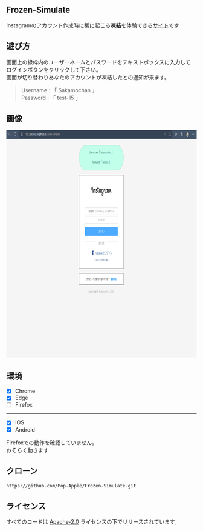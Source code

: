 ## Frozen-Simulate
Instagramのアカウント作成時に稀に起こる**凍結**を体験できる[サイト](https://pop-apple.github.io/Frozen-Simulate/)です  

## 遊び方
画面上の緑枠内のユーザーネームとパスワードをテキストボックスに入力して  
ログインボタンをクリックして下さい。  
画面が切り替わりあなたのアカウントが凍結したとの通知が来ます。  

> Username : 「 Sakamochan 」  
> Password : 「 test-15 」

## 画像
<img src="https://github.com/Pop-Apple/Frozen-Simulate/blob/master/assets/Screenshot.png" width="900px" height="600px" alt="Demo">

## 環境

- [x] Chrome
- [x] Edge
- [ ] Firefox

---

- [x] iOS
- [x] Android

Firefoxでの動作を確認していません。  
おそらく動きます

## クローン
```
https://github.com/Pop-Apple/Frozen-Simulate.git
```

## ライセンス
すべてのコードは [Apache-2.0](https://github.com/Pop-Apple/Frozen-Simulate/blob/master/LICENSE) ライセンスの下でリリースされています。
